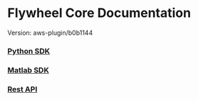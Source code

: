 # Flywheel Core Documentation
Version: aws-plugin/b0b1144

### [Python SDK](python/)

### [Matlab SDK](matlab/)

### [Rest API](swagger/index.html)

